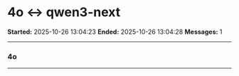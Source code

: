 # 4o ↔ qwen3-next

**Started:** 2025-10-26 13:04:23
**Ended:** 2025-10-26 13:04:28
**Messages:** 1

---

### 4o

 

---

